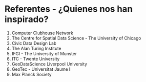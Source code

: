 # Referentes - ¿Quienes nos han inspirado?

1. Computer Clubhouse Network
2. The Centre for Spatial Data Science - The University of Chicago
3. Civic Data Design Lab
4. The Alan Turing Institute
5. IFGI - The University of Munster
6. ITC - Twente University
7. GeoDataScience Liverpool University
8. GeoTec - Universitat Jaume I
9. Max Planck Society
